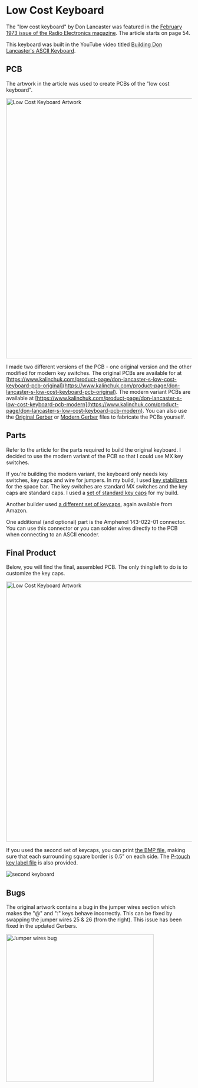 # Low Cost Keyboard

The "low cost keyboard" by Don Lancaster was featured in the [February 1973 issue of the Radio Electronics magazine](low_cost_keyboard_2_73.pdf). The article starts on page 54.

This keyboard was built in the YouTube video titled [Building Don Lancaster's ASCII Keyboard](https://youtu.be/akgyQJSSxYs).

## PCB

The artwork in the article was used to create PCBs of the "low cost keyboard".

<img width="704" alt="Low Cost Keyboard Artwork" src="https://github.com/user-attachments/assets/ba0e399e-865e-4879-a29e-6433dd137040">

I made two different versions of the PCB - one original version and the other modified for modern key switches. The original PCBs are available for at [https://www.kalinchuk.com/product-page/don-lancaster-s-low-cost-keyboard-pcb-original](https://www.kalinchuk.com/product-page/don-lancaster-s-low-cost-keyboard-pcb-original). The modern variant PCBs are available at [https://www.kalinchuk.com/product-page/don-lancaster-s-low-cost-keyboard-pcb-modern](https://www.kalinchuk.com/product-page/don-lancaster-s-low-cost-keyboard-pcb-modern). You can also use the [Original Gerber](original_gerber.zip) or [Modern Gerber](modern_gerber.zip) files to fabricate the PCBs yourself.

## Parts

Refer to the article for the parts required to build the original keyboard. I decided to use the modern variant of the PCB so that I could use MX key switches.

If you're building the modern variant, the keyboard only needs key switches, key caps and wire for jumpers. In my build, I used [key stabilizers](https://www.amazon.com/gp/product/B096JWNKVG) for the space bar. The key switches are standard MX switches and the key caps are standard caps. I used a [set of standard key caps](https://www.amazon.com/gp/product/B0BLMJQRSG) for my build.

Another builder used [a different set of keycaps](https://www.amazon.com/dp/B0BK3HK7SR), again available from Amazon.

One additional (and optional) part is the Amphenol 143-022-01 connector. You can use this connector or you can solder wires directly to the PCB when connecting to an ASCII encoder.

## Final Product

Below, you will find the final, assembled PCB. The only thing left to do is to customize the key caps.

<img width="704" alt="Low Cost Keyboard Artwork" src="https://github.com/user-attachments/assets/d926b169-8336-40e7-9e40-23ed25c599d3">

If you used the second set of keycaps, you can print [the BMP file](keys.bmp), making sure that each surrounding square border is 0.5" on each side. The [P-touch key label file](keys.lbx) is also provided.

![second keyboard](keyboard2.png)

## Bugs

The original artwork contains a bug in the jumper wires section which makes the "@" and ":" keys behave incorrectly. This can be fixed by swapping the jumper wires 25 & 26 (from the right). This issue has been fixed in the updated Gerbers.

<img width="400" alt="Jumper wires bug" src="https://github.com/user-attachments/assets/1dc1808b-464e-4924-ac58-e38e4389967f"/>
